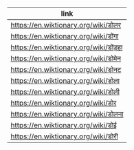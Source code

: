 |link|
|----|
|https://en.wiktionary.org/wiki/डोलर|
|https://en.wiktionary.org/wiki/डोंगा|
|https://en.wiktionary.org/wiki/डोंड़हा|
|https://en.wiktionary.org/wiki/डोमेन|
|https://en.wiktionary.org/wiki/डोनट|
|https://en.wiktionary.org/wiki/डोला|
|https://en.wiktionary.org/wiki/डोली|
|https://en.wiktionary.org/wiki/डोर|
|https://en.wiktionary.org/wiki/डोलना|
|https://en.wiktionary.org/wiki/डोई|
|https://en.wiktionary.org/wiki/डोरी|

